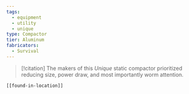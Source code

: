 ```yaml
---
tags:
  - equipment
  - utility
  - unique
type: Compactor
tier: Aluminum
fabricators:
  - Survival
---
```

> [!citation]
> The makers of this *Unique* static compactor prioritized reducing size, power draw, and most importantly worm attention.
```meta-bind-embed
[[found-in-location]]
```